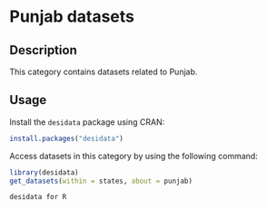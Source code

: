
# Punjab datasets
## Description
This category contains datasets related to Punjab.
## Usage
Install the `desidata` package using CRAN:
```r
install.packages("desidata")
```
Access datasets in this category by using the following command:
```r
library(desidata)
get_datasets(within = states, about = punjab)
```
`desidata for R`

